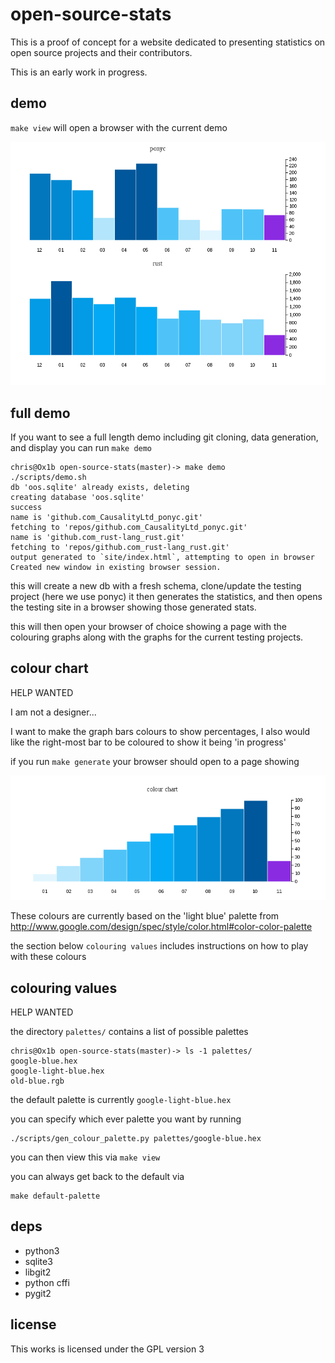 open-source-stats
=================

This is a proof of concept for a website dedicated to presenting statistics on open source projects and their contributors.

This is an early work in progress.

demo
----

`make view` will open a browser with the current demo

![demo commit graph](resources/oos-demo.png )


full demo
----

If you want to see a full length demo including git cloning, data generation, and display you can run `make demo`

    chris@Ox1b open-source-stats(master)-> make demo
    ./scripts/demo.sh
    db 'oos.sqlite' already exists, deleting
    creating database 'oos.sqlite'
    success
    name is 'github.com_CausalityLtd_ponyc.git'
    fetching to 'repos/github.com_CausalityLtd_ponyc.git'
    name is 'github.com_rust-lang_rust.git'
    fetching to 'repos/github.com_rust-lang_rust.git'
    output generated to `site/index.html`, attempting to open in browser
    Created new window in existing browser session.

this will create a new db with a fresh schema, clone/update the testing project (here we use ponyc)
it then generates the statistics, and then opens the testing site in a browser showing those generated stats.

this will then open your browser of choice showing a page with the colouring graphs along with the graphs for the current
testing projects.

colour chart
------------

HELP WANTED

I am not a designer...

I want to make the graph bars colours to show percentages,
I also would like the right-most bar to be coloured to show it being 'in progress'

if you run `make generate` your browser should open to a page showing

![colour chart](resources/colour_chart.png )

These colours are currently based on the 'light blue' palette from http://www.google.com/design/spec/style/color.html#color-color-palette

the section below `colouring values` includes instructions on how to play with these colours

colouring values
----------------

HELP WANTED

the directory `palettes/` contains a list of possible palettes

    chris@Ox1b open-source-stats(master)-> ls -1 palettes/
    google-blue.hex
    google-light-blue.hex
    old-blue.rgb

the default palette is currently `google-light-blue.hex`


you can specify which ever palette you want by running

    ./scripts/gen_colour_palette.py palettes/google-blue.hex

you can then view this via `make view`


you can always get back to the default via

    make default-palette

deps
----

 * python3
 * sqlite3
 * libgit2
 * python cffi
 * pygit2

license
-------

This works is licensed under the GPL version 3


